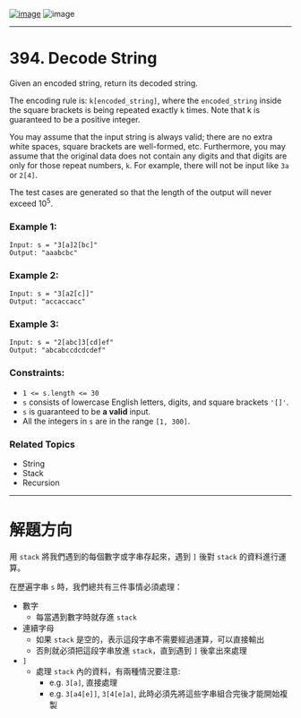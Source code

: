 [![image](https://img.shields.io/badge/Leetcode-Link-blue?logo=leetcode)](https://leetcode.com/problems/decode-string/)
![image](https://img.shields.io/badge/Difficulty-Medium-yellow)

---

# 394. Decode String

Given an encoded string, return its decoded string.

The encoding rule is: `k[encoded_string]`, where the `encoded_string` inside the square brackets is being repeated exactly `k` times. Note that k is guaranteed to be a positive integer.

You may assume that the input string is always valid; there are no extra white spaces, square brackets are well-formed, etc. Furthermore, you may assume that the original data does not contain any digits and that digits are only for those repeat numbers, `k`. For example, there will not be input like `3a` or `2[4]`.

The test cases are generated so that the length of the output will never exceed $10^5$.

### Example 1:

```
Input: s = "3[a]2[bc]"
Output: "aaabcbc"
```

### Example 2:

```
Input: s = "3[a2[c]]"
Output: "accaccacc"
```

### Example 3:

```
Input: s = "2[abc]3[cd]ef"
Output: "abcabccdcdcdef"
```

### Constraints:

- `1 <= s.length <= 30`
- `s` consists of lowercase English letters, digits, and square brackets `'[]'`.
- `s` is guaranteed to be **a valid** input.
- All the integers in `s` are in the range `[1, 300]`.

### Related Topics

- String
- Stack
- Recursion
  
---

# 解題方向

用 `stack` 將我們遇到的每個數字或字串存起來，遇到 `]` 後對 `stack` 的資料進行運算。

在歷遍字串 `s` 時，我們總共有三件事情必須處理：
- 數字
  - 每當遇到數字時就存進 `stack`
- 連續字母
  - 如果 `stack` 是空的，表示這段字串不需要經過運算，可以直接輸出
  - 否則就必須把這段字串放進 `stack`，直到遇到 `]` 後拿出來處理
- `]`
  - 處理 `stack` 內的資料，有兩種情況要注意:
    - e.g. `3[a]`, 直接處理
    - e.g. `3[a4[e]]`, `3[4[e]a]`, 此時必須先將這些字串組合完後才能開始複製


